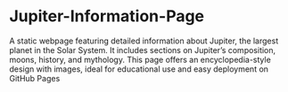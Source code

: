 # Jupiter-Information-Page
A static webpage featuring detailed information about Jupiter, the largest planet in the Solar System. It includes sections on Jupiter’s composition, moons, history, and mythology. This page offers an encyclopedia-style design with images, ideal for educational use and easy deployment on GitHub Pages
